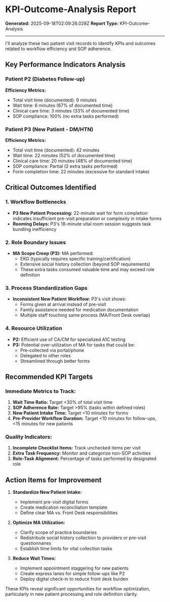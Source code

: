 # KPI-Outcome-Analysis Report

**Generated:** 2025-09-18T02:09:26.028Z
**Report Type:** KPI-Outcome-Analysis

---

I'll analyze these two patient visit records to identify KPIs and outcomes related to workflow efficiency and SOP adherence.

## Key Performance Indicators Analysis

### Patient P2 (Diabetes Follow-up)
**Efficiency Metrics:**
- Total visit time (documented): 9 minutes
- Wait time: 6 minutes (67% of documented time)
- Clinical care time: 3 minutes (33% of documented time)
- SOP compliance: 100% (no extra tasks performed)

### Patient P3 (New Patient - DM/HTN)
**Efficiency Metrics:**
- Total visit time (documented): 42 minutes
- Wait time: 22 minutes (52% of documented time)
- Clinical care time: 20 minutes (48% of documented time)
- SOP compliance: Partial (2 extra tasks performed)
- Form completion time: 22 minutes (excessive for standard intake)

## Critical Outcomes Identified

### 1. **Workflow Bottlenecks**
- **P3 New Patient Processing:** 22-minute wait for form completion indicates insufficient pre-visit preparation or complexity in intake forms
- **Rooming Delays:** P3's 18-minute vital room session suggests task bundling inefficiency

### 2. **Role Boundary Issues**
- **MA Scope Creep (P3):** MA performed:
  - EKG (typically requires specific training/certification)
  - Extensive social history collection (beyond SOP requirements)
  - These extra tasks consumed valuable time and may exceed role definition

### 3. **Process Standardization Gaps**
- **Inconsistent New Patient Workflow:** P3's visit shows:
  - Forms given at arrival instead of pre-visit
  - Family assistance needed for medication documentation
  - Multiple staff touching same process (MA/Front Desk overlap)

### 4. **Resource Utilization**
- **P2:** Efficient use of CA/CM for specialized A1C testing
- **P3:** Potential over-utilization of MA for tasks that could be:
  - Pre-collected via portal/phone
  - Delegated to other roles
  - Streamlined through better forms

## Recommended KPI Targets

### Immediate Metrics to Track:
1. **Wait Time Ratio:** Target <30% of total visit time
2. **SOP Adherence Rate:** Target >95% (tasks within defined roles)
3. **New Patient Intake Time:** Target <10 minutes for forms
4. **Pre-Provider Workflow Duration:** Target <10 minutes for follow-ups, <15 minutes for new patients

### Quality Indicators:
1. **Incomplete Checklist Items:** Track unchecked items per visit
2. **Extra Task Frequency:** Monitor and categorize non-SOP activities
3. **Role-Task Alignment:** Percentage of tasks performed by designated role

## Action Items for Improvement

1. **Standardize New Patient Intake:**
   - Implement pre-visit digital forms
   - Create medication reconciliation template
   - Define clear MA vs. Front Desk responsibilities

2. **Optimize MA Utilization:**
   - Clarify scope of practice boundaries
   - Redistribute social history collection to providers or pre-visit questionnaires
   - Establish time limits for vital collection tasks

3. **Reduce Wait Times:**
   - Implement appointment staggering for new patients
   - Create express lanes for simple follow-ups like P2
   - Deploy digital check-in to reduce front desk burden

These KPIs reveal significant opportunities for workflow optimization, particularly in new patient processing and role definition clarity.